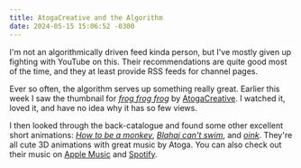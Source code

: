 ```yaml
---
title: AtogaCreative and the Algorithm
date: 2024-05-15 15:06:52 -0300
---
```


I'm not an algorithmically driven feed kinda person, but I've mostly given up fighting with YouTube on this. Their recommendations are quite good most of the time, and they at least provide RSS feeds for channel pages.

Ever so often, the algorithm serves up something really great. Earlier this week I saw the thumbnail for *[frog frog frog](https://www.youtube.com/watch?v=rMGyTU2nDPg)* by [AtogaCreative](https://www.youtube.com/@AtogaCreative). I watched it, loved it, and have no idea why it has so few views.

I then looked through the back-catalogue and found some other excellent short animations: *[How to be a monkey](https://www.youtube.com/watch?v=kbTijXG-PJo)*, *[Blahaj can't swim](https://www.youtube.com/watch?v=7jz9P4Nofbc)*, and *[oink](https://www.youtube.com/watch?v=IdfL1nQInxQ)*. They're all cute 3D animations with great music by Atoga. You can also check out their music on [Apple Music](https://music.apple.com/ca/artist/atoga/1732708044) and [Spotify](https://open.spotify.com/artist/7frvOv4AmqH9BQ2sxSBCZd?si=dY5KGDjNT_uJOqjfe_BAUg).

